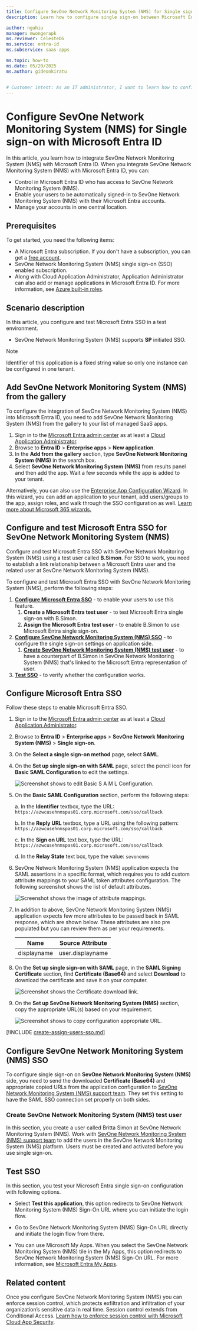```yaml
---
title: Configure SevOne Network Monitoring System (NMS) for Single sign-on with Microsoft Entra ID
description: Learn how to configure single sign-on between Microsoft Entra ID and SevOne Network Monitoring System (NMS).

author: nguhiu
manager: mwongerapk
ms.reviewer: CelesteDG
ms.service: entra-id
ms.subservice: saas-apps

ms.topic: how-to
ms.date: 05/20/2025
ms.author: gideonkiratu


# Customer intent: As an IT administrator, I want to learn how to configure single sign-on between Microsoft Entra ID and SevOne Network Monitoring System (NMS) so that I can control who has access to SevOne Network Monitoring System (NMS), enable automatic sign-in with Microsoft Entra accounts, and manage my accounts in one central location.
---
```


# Configure SevOne Network Monitoring System (NMS) for Single sign-on with Microsoft Entra ID

In this article,  you learn how to integrate SevOne Network Monitoring System (NMS) with Microsoft Entra ID. When you integrate SevOne Network Monitoring System (NMS) with Microsoft Entra ID, you can:

* Control in Microsoft Entra ID who has access to SevOne Network Monitoring System (NMS).
* Enable your users to be automatically signed-in to SevOne Network Monitoring System (NMS) with their Microsoft Entra accounts.
* Manage your accounts in one central location.

## Prerequisites

To get started, you need the following items:

* A Microsoft Entra subscription. If you don't have a subscription, you can get a [free account](https://azure.microsoft.com/free/).
* SevOne Network Monitoring System (NMS) single sign-on (SSO) enabled subscription.
* Along with Cloud Application Administrator, Application Administrator can also add or manage applications in Microsoft Entra ID.
For more information, see [Azure built-in roles](~/identity/role-based-access-control/permissions-reference.md).

## Scenario description

In this article,  you configure and test Microsoft Entra SSO in a test environment.

* SevOne Network Monitoring System (NMS) supports **SP** initiated SSO.

> [!NOTE]
> Identifier of this application is a fixed string value so only one instance can be configured in one tenant.

## Add SevOne Network Monitoring System (NMS) from the gallery

To configure the integration of SevOne Network Monitoring System (NMS) into Microsoft Entra ID, you need to add SevOne Network Monitoring System (NMS) from the gallery to your list of managed SaaS apps.

1. Sign in to the [Microsoft Entra admin center](https://entra.microsoft.com) as at least a [Cloud Application Administrator](~/identity/role-based-access-control/permissions-reference.md#cloud-application-administrator).
1. Browse to **Entra ID** > **Enterprise apps** > **New application**.
1. In the **Add from the gallery** section, type **SevOne Network Monitoring System (NMS)** in the search box.
1. Select **SevOne Network Monitoring System (NMS)** from results panel and then add the app. Wait a few seconds while the app is added to your tenant.

 Alternatively, you can also use the [Enterprise App Configuration Wizard](https://portal.office.com/AdminPortal/home?Q=Docs#/azureadappintegration). In this wizard, you can add an application to your tenant, add users/groups to the app, assign roles, and walk through the SSO configuration as well. [Learn more about Microsoft 365 wizards.](/microsoft-365/admin/misc/azure-ad-setup-guides)

<a name='configure-and-test-azure-ad-sso-for-sevone-network-monitoring-system-nms'></a>

## Configure and test Microsoft Entra SSO for SevOne Network Monitoring System (NMS)

Configure and test Microsoft Entra SSO with SevOne Network Monitoring System (NMS) using a test user called **B.Simon**. For SSO to work, you need to establish a link relationship between a Microsoft Entra user and the related user at SevOne Network Monitoring System (NMS).

To configure and test Microsoft Entra SSO with SevOne Network Monitoring System (NMS), perform the following steps:

1. **[Configure Microsoft Entra SSO](#configure-azure-ad-sso)** - to enable your users to use this feature.
    1. **Create a Microsoft Entra test user** - to test Microsoft Entra single sign-on with B.Simon.
    1. **Assign the Microsoft Entra test user** - to enable B.Simon to use Microsoft Entra single sign-on.
1. **[Configure SevOne Network Monitoring System (NMS) SSO](#configure-sevone-network-monitoring-system-nms-sso)** - to configure the single sign-on settings on application side.
    1. **[Create SevOne Network Monitoring System (NMS) test user](#create-sevone-network-monitoring-system-nms-test-user)** - to have a counterpart of B.Simon in SevOne Network Monitoring System (NMS) that's linked to the Microsoft Entra representation of user.
1. **[Test SSO](#test-sso)** - to verify whether the configuration works.

<a name='configure-azure-ad-sso'></a>

## Configure Microsoft Entra SSO

Follow these steps to enable Microsoft Entra SSO.

1. Sign in to the [Microsoft Entra admin center](https://entra.microsoft.com) as at least a [Cloud Application Administrator](~/identity/role-based-access-control/permissions-reference.md#cloud-application-administrator).
1. Browse to **Entra ID** > **Enterprise apps** > **SevOne Network Monitoring System (NMS)** > **Single sign-on**.
1. On the **Select a single sign-on method** page, select **SAML**.
1. On the **Set up single sign-on with SAML** page, select the pencil icon for **Basic SAML Configuration** to edit the settings.

    ![Screenshot shows to edit Basic S A M L Configuration.](common/edit-urls.png "Basic Configuration")

1. On the **Basic SAML Configuration** section, perform the following steps:

    a. In the **Identifier** textbox, type the URL:
    `https://azwcusehnmspas01.corp.microsoft.com/sso/callback`

    b. In the **Reply URL** textbox, type a URL using the following pattern:
    `https://azwcusehnmspas01.corp.microsoft.com/sso/callback`

    c. In the **Sign on URL** text box, type the URL:
    `https://azwcusehnmspas01.corp.microsoft.com/sso/callback`

    d. In the **Relay State** text box, type the value:
    `sevonenms`

1. SevOne Network Monitoring System (NMS) application expects the SAML assertions in a specific format, which requires you to add custom attribute mappings to your SAML token attributes configuration. The following screenshot shows the list of default attributes.

    ![Screenshot shows the image of attribute mappings.](common/default-attributes.png "Attributes")

1. In addition to above, SevOne Network Monitoring System (NMS) application expects few more attributes to be passed back in SAML response, which are shown below. These attributes are also pre populated but you can review them as per your requirements.

    | Name | Source Attribute|
    | ------------ | --------- |
    | displayname | user.displayname |   

1. On the **Set up single sign-on with SAML** page, in the **SAML Signing Certificate** section,  find **Certificate (Base64)** and select **Download** to download the certificate and save it on your computer.

    ![Screenshot shows the Certificate download link.](common/certificatebase64.png "Certificate")

1. On the **Set up SevOne Network Monitoring System (NMS)** section, copy the appropriate URL(s) based on your requirement.

	![Screenshot shows to copy configuration appropriate URL.](common/copy-configuration-urls.png "Metadata")  

<a name='create-an-azure-ad-test-user'></a>

[!INCLUDE [create-assign-users-sso.md](~/identity/saas-apps/includes/create-assign-users-sso.md)]

## Configure SevOne Network Monitoring System (NMS) SSO

To configure single sign-on on **SevOne Network Monitoring System (NMS)** side, you need to send the downloaded **Certificate (Base64)** and appropriate copied URLs from the application configuration to [SevOne Network Monitoring System (NMS) support team](mailto:support@sevone.com). They set this setting to have the SAML SSO connection set properly on both sides.

### Create SevOne Network Monitoring System (NMS) test user

In this section, you create a user called Britta Simon at SevOne Network Monitoring System (NMS). Work with [SevOne Network Monitoring System (NMS) support team](mailto:support@sevone.com) to add the users in the SevOne Network Monitoring System (NMS) platform. Users must be created and activated before you use single sign-on.

## Test SSO 

In this section, you test your Microsoft Entra single sign-on configuration with following options. 

* Select **Test this application**, this option redirects to SevOne Network Monitoring System (NMS) Sign-On URL where you can initiate the login flow. 

* Go to SevOne Network Monitoring System (NMS) Sign-On URL directly and initiate the login flow from there.

* You can use Microsoft My Apps. When you select the SevOne Network Monitoring System (NMS) tile in the My Apps, this option redirects to SevOne Network Monitoring System (NMS) Sign-On URL. For more information, see [Microsoft Entra My Apps](/azure/active-directory/manage-apps/end-user-experiences#azure-ad-my-apps).

## Related content

Once you configure SevOne Network Monitoring System (NMS) you can enforce session control, which protects exfiltration and infiltration of your organization’s sensitive data in real time. Session control extends from Conditional Access. [Learn how to enforce session control with Microsoft Cloud App Security](/cloud-app-security/proxy-deployment-aad).
